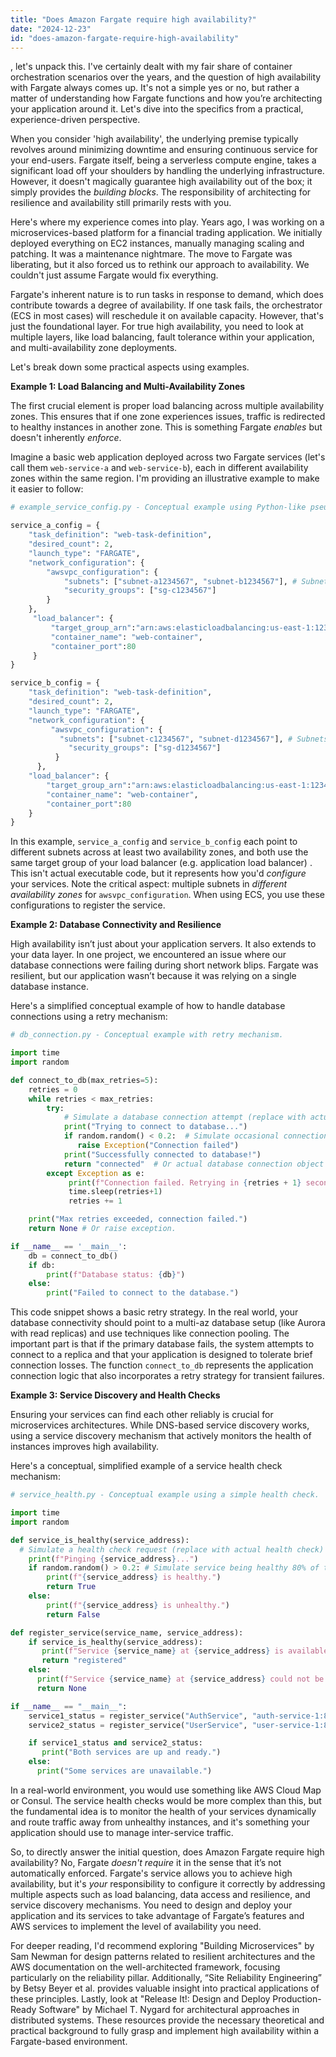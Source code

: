```yaml
---
title: "Does Amazon Fargate require high availability?"
date: "2024-12-23"
id: "does-amazon-fargate-require-high-availability"
---
```


, let's unpack this. I've certainly dealt with my fair share of container orchestration scenarios over the years, and the question of high availability with Fargate always comes up. It's not a simple yes or no, but rather a matter of understanding how Fargate functions and how you’re architecting your application around it. Let's dive into the specifics from a practical, experience-driven perspective.

When you consider 'high availability', the underlying premise typically revolves around minimizing downtime and ensuring continuous service for your end-users. Fargate itself, being a serverless compute engine, takes a significant load off your shoulders by handling the underlying infrastructure. However, it doesn't magically guarantee high availability out of the box; it simply provides the *building blocks*. The responsibility of architecting for resilience and availability still primarily rests with you.

Here's where my experience comes into play. Years ago, I was working on a microservices-based platform for a financial trading application. We initially deployed everything on EC2 instances, manually managing scaling and patching. It was a maintenance nightmare. The move to Fargate was liberating, but it also forced us to rethink our approach to availability. We couldn't just assume Fargate would fix everything.

Fargate's inherent nature is to run tasks in response to demand, which does contribute towards a degree of availability. If one task fails, the orchestrator (ECS in most cases) will reschedule it on available capacity. However, that's just the foundational layer. For true high availability, you need to look at multiple layers, like load balancing, fault tolerance within your application, and multi-availability zone deployments.

Let's break down some practical aspects using examples.

**Example 1: Load Balancing and Multi-Availability Zones**

The first crucial element is proper load balancing across multiple availability zones. This ensures that if one zone experiences issues, traffic is redirected to healthy instances in another zone. This is something Fargate *enables* but doesn't inherently *enforce*.

Imagine a basic web application deployed across two Fargate services (let's call them `web-service-a` and `web-service-b`), each in different availability zones within the same region. I'm providing an illustrative example to make it easier to follow:

```python
# example_service_config.py - Conceptual example using Python-like pseudocode.

service_a_config = {
    "task_definition": "web-task-definition",
    "desired_count": 2,
    "launch_type": "FARGATE",
    "network_configuration": {
        "awsvpc_configuration": {
            "subnets": ["subnet-a1234567", "subnet-b1234567"], # Subnets in two different availability zones
            "security_groups": ["sg-c1234567"]
        }
    },
     "load_balancer": {
         "target_group_arn":"arn:aws:elasticloadbalancing:us-east-1:123456789012:targetgroup/my-tg/1234567890123456",
         "container_name": "web-container",
         "container_port":80
     }
}

service_b_config = {
    "task_definition": "web-task-definition",
    "desired_count": 2,
    "launch_type": "FARGATE",
    "network_configuration": {
         "awsvpc_configuration": {
           "subnets": ["subnet-c1234567", "subnet-d1234567"], # Subnets in two different availability zones (potentially different from a/b)
             "security_groups": ["sg-d1234567"]
          }
      },
    "load_balancer": {
        "target_group_arn":"arn:aws:elasticloadbalancing:us-east-1:123456789012:targetgroup/my-tg/1234567890123456",
        "container_name": "web-container",
        "container_port":80
    }
}

```

In this example, `service_a_config` and `service_b_config` each point to different subnets across at least two availability zones, and both use the same target group of your load balancer (e.g. application load balancer) . This isn't actual executable code, but it represents how you'd *configure* your services. Note the critical aspect: multiple subnets in *different availability zones* for `awsvpc_configuration`. When using ECS, you use these configurations to register the service.

**Example 2: Database Connectivity and Resilience**

High availability isn’t just about your application servers. It also extends to your data layer. In one project, we encountered an issue where our database connections were failing during short network blips. Fargate was resilient, but our application wasn’t because it was relying on a single database instance.

Here's a simplified conceptual example of how to handle database connections using a retry mechanism:

```python
# db_connection.py - Conceptual example with retry mechanism.

import time
import random

def connect_to_db(max_retries=5):
    retries = 0
    while retries < max_retries:
        try:
            # Simulate a database connection attempt (replace with actual db logic)
            print("Trying to connect to database...")
            if random.random() < 0.2:  # Simulate occasional connection failures
               raise Exception("Connection failed")
            print("Successfully connected to database!")
            return "connected"  # Or actual database connection object
        except Exception as e:
             print(f"Connection failed. Retrying in {retries + 1} seconds... ({e})")
             time.sleep(retries+1)
             retries += 1

    print("Max retries exceeded, connection failed.")
    return None # Or raise exception.

if __name__ == '__main__':
    db = connect_to_db()
    if db:
        print(f"Database status: {db}")
    else:
        print("Failed to connect to the database.")
```

This code snippet shows a basic retry strategy. In the real world, your database connectivity should point to a multi-az database setup (like Aurora with read replicas) and use techniques like connection pooling. The important part is that if the primary database fails, the system attempts to connect to a replica and that your application is designed to tolerate brief connection losses. The function `connect_to_db` represents the application connection logic that also incorporates a retry strategy for transient failures.

**Example 3: Service Discovery and Health Checks**

Ensuring your services can find each other reliably is crucial for microservices architectures. While DNS-based service discovery works, using a service discovery mechanism that actively monitors the health of instances improves high availability.

Here's a conceptual, simplified example of a service health check mechanism:

```python
# service_health.py - Conceptual example using a simple health check.

import time
import random

def service_is_healthy(service_address):
  # Simulate a health check request (replace with actual health check)
    print(f"Pinging {service_address}...")
    if random.random() > 0.2: # Simulate service being healthy 80% of the time
        print(f"{service_address} is healthy.")
        return True
    else:
        print(f"{service_address} is unhealthy.")
        return False

def register_service(service_name, service_address):
    if service_is_healthy(service_address):
       print(f"Service {service_name} at {service_address} is available.")
       return "registered"
    else:
      print(f"Service {service_name} at {service_address} could not be registered.")
      return None

if __name__ == "__main__":
    service1_status = register_service("AuthService", "auth-service-1:8080")
    service2_status = register_service("UserService", "user-service-1:8080")

    if service1_status and service2_status:
       print("Both services are up and ready.")
    else:
      print("Some services are unavailable.")
```

In a real-world environment, you would use something like AWS Cloud Map or Consul. The service health checks would be more complex than this, but the fundamental idea is to monitor the health of your services dynamically and route traffic away from unhealthy instances, and it's something your application should use to manage inter-service traffic.

So, to directly answer the initial question, does Amazon Fargate require high availability? No, Fargate *doesn't* *require* it in the sense that it’s not automatically enforced. Fargate's service allows you to achieve high availability, but it's *your* responsibility to configure it correctly by addressing multiple aspects such as load balancing, data access and resilience, and service discovery mechanisms. You need to design and deploy your application and its services to take advantage of Fargate’s features and AWS services to implement the level of availability you need.

For deeper reading, I'd recommend exploring "Building Microservices" by Sam Newman for design patterns related to resilient architectures and the AWS documentation on the well-architected framework, focusing particularly on the reliability pillar. Additionally, “Site Reliability Engineering” by Betsy Beyer et al. provides valuable insight into practical applications of these principles. Lastly, look at "Release It!: Design and Deploy Production-Ready Software" by Michael T. Nygard for architectural approaches in distributed systems. These resources provide the necessary theoretical and practical background to fully grasp and implement high availability within a Fargate-based environment.
